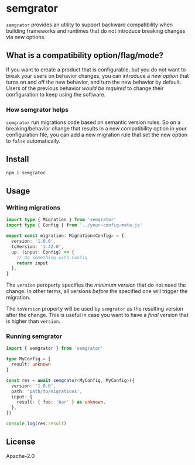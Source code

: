 # semgrator

`semgrator` provides an utility to support backward compatibility when building frameworks and runtimes
that do not introduce breaking changes via new options.

## What is a compatibility option/flag/mode?

If you want to create a product that is configurable, but you do not want to break your users on behavior changes,
you can introduce a _new option_ that turns on and off the new behavior, and turn the new behavior by default.
Users of the previous behavior _would be required_ to change their configuration to keep using the software.

### How semgrator helps

`semgrator` run migrations code based on semantic version rules. So on a breaking/behavior change that results in a new
compatibility option in your configuration file, you can add a new migration rule that set the new option to `false`
automatically.

## Install

```js
npm i semgrator
```

## Usage

### Writing migrations

```ts
import type { Migration } from 'semgrator'
import type { Config } from '../your-config-meta.js'

export const migration: Migration<Config> = {
  version: '1.0.0',
  toVersion: '1.42.0',
  up: (input: Config) => {
    // Do something with Config
    return input
  },
}
```

The `version` peroperty specifies the _minimum version_ that do not need the change.
In other terms, all versions _before_ the specified one will trigger the migration.

The `toVersion` property will be used by `semgrator` as the resulting version after the change.
This is useful in case you want to have a _final_ version that is higher than `version`.

### Running semgrator

```ts
import { semgrator } from 'semgrator'

type MyConfig = {
  result: unknown
}

const res = await semgrator<MyConfig, MyConfig>({
  version: '1.0.0',
  path: 'path/to/migrations',
  input: {
    result: { foo: 'bar' } as unknown,
  },
})

console.log(res.result)
```

## License

Apache-2.0
